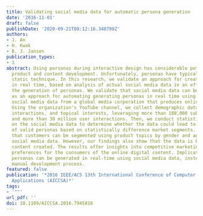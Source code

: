 ```yaml
---
title: Validating social media data for automatic persona generation
date: '2016-11-01'
draft: false
publishDate: '2020-09-21T08:12:16.340798Z'
authors:
- J. An
- H. Kwak
- B. J. Jansen
publication_types:
- 1
abstract: Using personas during interactive design has considerable potential for
  product and content development. Unfortunately, personas have typically been a fairly
  static technique. In this research, we validate an approach for creating personas
  in real time, based on analysis of actual social media data in an effort to automate
  the generation of personas. We validate that social media data can be implemented
  as an approach for automating generating personas in real time using actual YouTube
  social media data from a global media corporation that produces online digital content.
  Using the organization's YouTube channel, we collect demographic data, customer
  interactions, and topical interests, leveraging more than 188,000 subscriber profiles
  and more than 30 million user interactions. Then, we conduct statistical analysis
  on the social media data to determine whether the data could lead to the generation
  of valid personas based on statistically difference market segments. Findings show
  that customers can be segmented using product topics by gender and age based using
  social media data. However, our findings also show that the data is biased by the
  content created. The results offer insights into competitive marketing and product
  preferences for the consumers of the online digital content. Implications are that
  personas can be generated in real-time using social media data, instead of a time-consuming
  manual development process.
featured: false
publication: '*2016 IEEE/ACS 13th International Conference of Computer Systems and
  Applications (AICCSA)*'
tags:
- '""'
url_pdf: ''
doi: 10.1109/AICCSA.2016.7945816
---
```


